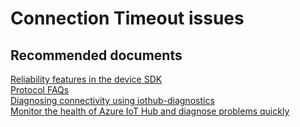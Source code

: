 <properties
	pageTitle="Connection Timeout issues"
	description="Connection Timeout issues"
	service="microsoft.devices"
	resource="IoTSDKs"
	authors="anusapan"
	displayOrder=""
	selfHelpType="generic"
	supportTopicIds="32596694"
	resourceTags=""
	productPesIds="16122"
	cloudEnvironments="public,BlackForest,Fairfax,Mooncake"
	articleId="055ca67b-dcf8-4f17-99f8-a39a629217f8"
	ownershipId="AzureIot_IotHub"
/>

# Connection Timeout issues

## **Recommended documents**
[Reliability features in the device SDK](https://docs.microsoft.com/azure/iot-hub/iot-hub-reliability-features-in-sdks)<br>
[Protocol FAQs](https://docs.microsoft.com/azure/iot-hub/iot-hub-devguide-protocols)<br>
[Diagnosing connectivity using iothub-diagnostics](https://github.com/Azure/iothub-diagnostics)<br>
[Monitor the health of Azure IoT Hub and diagnose problems quickly](https://docs.microsoft.com/azure/iot-hub/iot-hub-monitor-resource-health)
